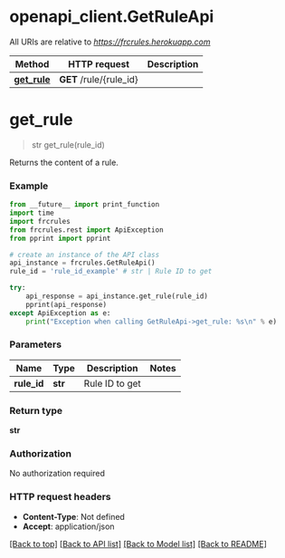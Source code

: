 # openapi_client.GetRuleApi

All URIs are relative to *https://frcrules.herokuapp.com*

Method | HTTP request | Description
------------- | ------------- | -------------
[**get_rule**](GetRuleApi.md#get_rule) | **GET** /rule/{rule_id} | 


# **get_rule**
> str get_rule(rule_id)



Returns the content of a rule.

### Example

```python
from __future__ import print_function
import time
import frcrules
from frcrules.rest import ApiException
from pprint import pprint

# create an instance of the API class
api_instance = frcrules.GetRuleApi()
rule_id = 'rule_id_example' # str | Rule ID to get

try:
    api_response = api_instance.get_rule(rule_id)
    pprint(api_response)
except ApiException as e:
    print("Exception when calling GetRuleApi->get_rule: %s\n" % e)
```

### Parameters

Name | Type | Description  | Notes
------------- | ------------- | ------------- | -------------
 **rule_id** | **str**| Rule ID to get | 

### Return type

**str**

### Authorization

No authorization required

### HTTP request headers

 - **Content-Type**: Not defined
 - **Accept**: application/json

[[Back to top]](#) [[Back to API list]](../README.md#documentation-for-api-endpoints) [[Back to Model list]](../README.md#documentation-for-models) [[Back to README]](../README.md)

